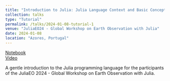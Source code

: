 ```yaml
---
title: "Introduction to Julia: Julia Language Context and Basic Concepts"
collection: talks
type: "Tutorial"
permalink: /talks/2024-01-08-tutorial-1
venue: "JuliaEO24 - Global Workshop on Earth Observation with Julia"
date: 2024-01-08
location: "Azores, Portugal"
---
```


[Notebook](https://github.com/AIRCentre/JuliaEO24/tree/main/notebooks/Julia_Language_Context_and_Basic_Concepts)  
[Video](https://youtu.be/PlnReoGtmfg?si=tCf0bfltsxTCe8LD)

A gentle introduction to the Julia programming language for the participants of the JuliaEO 2024 - Global Workshop on Earth Observation with Julia.
